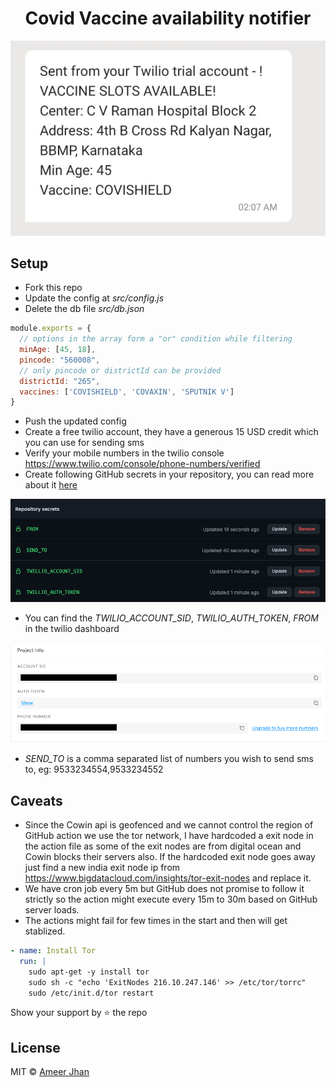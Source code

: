 <h1 align="center">Covid Vaccine availability notifier</h1>

<p align="center">
  <img src="./screenshots/demo.jpeg" alt="demo sms">
</p>

## Setup

* Fork this repo
* Update the config at *src/config.js*
* Delete the db file *src/db.json*

```js
module.exports = {
  // options in the array form a "or" condition while filtering
  minAge: [45, 18],
  pincode: "560008",
  // only pincode or districtId can be provided
  districtId: "265",
  vaccines: ['COVISHIELD', 'COVAXIN', 'SPUTNIK V']
}
```
* Push the updated config
* Create a free twilio account, they have a generous 15 USD credit which you can use for sending sms
* Verify your mobile numbers in the twilio console https://www.twilio.com/console/phone-numbers/verified
* Create following GitHub secrets in your repository, you can read more about it [here](https://docs.github.com/en/actions/reference/encrypted-secrets)

![gh-secret-image](./screenshots/gh-secrets.png)

* You can find the *TWILIO_ACCOUNT_SID*, *TWILIO_AUTH_TOKEN*, *FROM* in the twilio dashboard

![twillio-dashboard](./screenshots/twillio-dashboard.png)

* *SEND_TO* is a comma separated list of numbers you wish to send sms to, eg: 9533234554,9533234552

## Caveats

* Since the Cowin api is geofenced and we cannot control the region of GitHub action we use the tor network, 
I have hardcoded a exit node in the action file as some of the exit nodes are from digital ocean and Cowin blocks their servers also. 
If the hardcoded exit node goes away just find a new india exit node ip from https://www.bigdatacloud.com/insights/tor-exit-nodes and replace it.
* We have cron job every 5m but GitHub does not promise to follow it strictly so the action might execute every 15m to 30m based on GitHub server loads.
* The actions might fail for few times in the start and then will get stablized.

```yml
- name: Install Tor
  run: |
    sudo apt-get -y install tor
    sudo sh -c "echo 'ExitNodes 216.10.247.146' >> /etc/tor/torrc"
    sudo /etc/init.d/tor restart
```

Show your support by :star: the repo

## License

MIT © [Ameer Jhan](mailto:ameerjhanprof@gmail.com)
